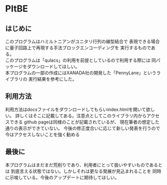 # PItBE
## はじめに
このプログラムはハミルトニアンがユニタリ行列の線型結合で
表現できる場合に量子回路上で再現する手法ブロックエンコーディングを
実行するものである。\
このプログラムは「qulacs」の利用を前提としているので利用する際には
同パッケージをダウンロードしてほしい。\
本プログラムの一部の作成にはXANADA社の開発した「PennyLane」というライブラリの
実行結果を参考にした。

## 利用方法
利用方法はdocsファイルをダウンロードしてもらいindex.htmlを開いて欲しい。
詳しくはそこに記載してある。注意点としてこのライブラリ内からアクセスできる
github pageは同様のことが記載されているが、
現在筆者の想定した通りの表示ができていない。
今後の修正度合いに応じて新しい発表を行うので今はアクセスしないことを強く勧める

## 最後に
本プログラムはまだまだ荒削りであり、利用者にとって扱いやすいものであるとは
到底言える状態ではない。しかしそれは更なる発展が見込まれることを
同時に示唆している。今後のアップデートに期待してほしい。
